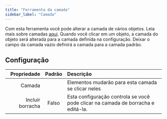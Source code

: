 ```yaml
---
title: "Ferramenta da camada"
sidebar_label: "Camada"
---
```


Com esta ferramenta você pode alterar a camada de vários objetos. Leia mais sobre camadas [aqui](../layers.md). Quando você clicar em um objeto, a camada do objeto será alterada para a camada definida na configuração. Deixar o campo da camada vazio definirá a camada para a camada padrão.

## Configuração

|      Propriedade | Padrão | Descrição                                                                        |
| ----------------:|:------:|:-------------------------------------------------------------------------------- |
|           Camada |        | Elementos mudarão para esta camada se clicar neles                               |
| Incluir borracha | Falso  | Esta configuração controla se você pode clicar na camada de borracha e editá-la. |
